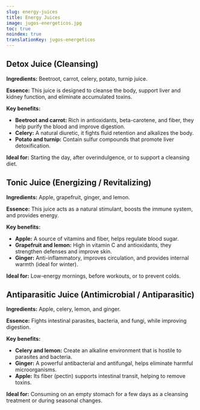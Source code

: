 ```yaml
---
slug: energy-juices
title: Energy Juices
image: jugos-energeticos.jpg
toc: true
noindex: true
translationKey: jugos-energeticos
---
```


## Detox Juice (Cleansing)

**Ingredients:** Beetroot, carrot, celery, potato, turnip juice.

**Essence:** This juice is designed to cleanse the body, support liver and kidney function, and eliminate accumulated toxins.

**Key benefits:**
- **Beetroot and carrot:** Rich in antioxidants, beta-carotene, and fiber, they help purify the blood and improve digestion.
- **Celery:** A natural diuretic, it fights fluid retention and alkalizes the body.
- **Potato and turnip:** Contain sulfur compounds that promote liver detoxification.

**Ideal for:** Starting the day, after overindulgence, or to support a cleansing diet.

## Tonic Juice (Energizing / Revitalizing)

**Ingredients:** Apple, grapefruit, ginger, and lemon.

**Essence:** This juice acts as a natural stimulant, boosts the immune system, and provides energy.

**Key benefits:**
- **Apple:** A source of vitamins and fiber, helps regulate blood sugar.
- **Grapefruit and lemon:** High in vitamin C and antioxidants, they strengthen defenses and improve skin.
- **Ginger:** Anti-inflammatory, improves circulation, and provides internal warmth (ideal for winter).

**Ideal for:** Low-energy mornings, before workouts, or to prevent colds.

## Antiparasitic Juice (Antimicrobial / Antiparasitic)

**Ingredients:** Apple, celery, lemon, and ginger.

**Essence:** Fights intestinal parasites, bacteria, and fungi, while improving digestion.

**Key benefits:**
- **Celery and lemon:** Create an alkaline environment that is hostile to parasites and bacteria.
- **Ginger:** A powerful antibacterial and antifungal, helps eliminate harmful microorganisms.
- **Apple:** Its fiber (pectin) supports intestinal transit, helping to remove toxins.

**Ideal for:** Consuming on an empty stomach for a few days as a cleansing treatment or during seasonal changes.
